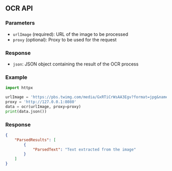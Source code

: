 ## OCR API

### Parameters

- `urlImage` (required): URL of the image to be processed
- `proxy` (optional): Proxy to be used for the request

### Response

- `json`: JSON object containing the result of the OCR process

### Example

```python
import httpx

urlImage = 'https://pbs.twimg.com/media/GxRTiCrWsAA3Egv?format=jpg&name=medium'
proxy = 'http://127.0.0.1:8080'
data = ocr(urlImage, proxy=proxy)
print(data.json())
```

### Response

```json
{
    "ParsedResults": [
        {
            "ParsedText": "Text extracted from the image"
        }
    ]
}
```
